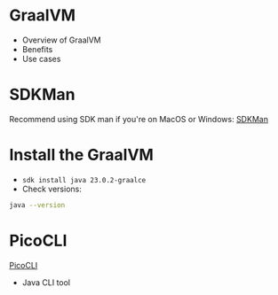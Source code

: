 # GraalVM 

- Overview of GraalVM
- Benefits
- Use cases

# SDKMan

Recommend using SDK man if you're on MacOS or Windows:
[SDKMan](https://sdkman.io/jdks/)

# Install the GraalVM
- `sdk install java 23.0.2-graalce`
- Check versions:
``` sh
java --version
```
# PicoCLI

[PicoCLI](https://picocli.info/)
- Java CLI tool
